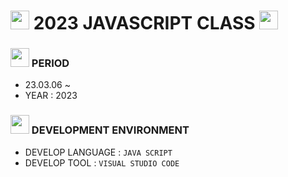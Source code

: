 # <img src = "https://cdn-icons-png.flaticon.com/512/8312/8312494.png" width = "30" height = "30"> 2023 JAVASCRIPT CLASS <img src = "https://cdn-icons-png.flaticon.com/512/8312/8312494.png" width = "30" height = "30" >

### <img src = "https://cdn-icons-png.flaticon.com/128/4341/4341050.png" width = "30" height = "30" > PERIOD 
- 23.03.06 ~ 
- YEAR : 2023

### <img src = "https://cdn-icons-png.flaticon.com/128/4341/4341102.png" width = "30" height = "30"> DEVELOPMENT ENVIRONMENT
- DEVELOP LANGUAGE :  ` JAVA SCRIPT `
- DEVELOP TOOL : ` VISUAL STUDIO CODE ` 
